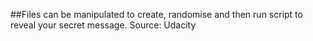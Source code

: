 ##Files can be manipulated to create, randomise and then run script to reveal your secret message.
Source: Udacity
